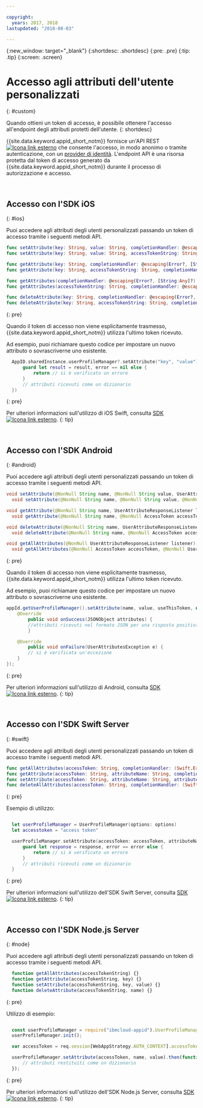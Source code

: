 ```yaml
---

copyright:
  years: 2017, 2018
lastupdated: "2018-08-03"

---
```


{:new_window: target="_blank"}
{:shortdesc: .shortdesc}
{:pre: .pre}
{:tip: .tip}
{:screen: .screen}

# Accesso agli attributi dell'utente personalizzati
{: #custom}

Quando ottieni un token di accesso, è possibile ottenere l'accesso all'endpoint degli attributi protetti dell'utente.
{: shortdesc}

{{site.data.keyword.appid_short_notm}} fornisce un'API REST <a href="https://appid-profiles.ng.bluemix.net/swagger-ui/index.html#/Attributes" target="_blank"> <img src="../../icons/launch-glyph.svg" alt="Icona link esterno"></a> che consente l'accesso, in modo anonimo o tramite autenticazione, con un [provider di identità](/docs/services/appid/identity-providers.html). L'endpoint API è una risorsa protetta dal token di accesso generato da {{site.data.keyword.appid_short_notm}} durante il processo di autorizzazione e accesso.

</br>

## Accesso con l'SDK iOS
{: #ios}

 Puoi accedere agli attributi degli utenti personalizzati passando un token di accesso tramite i seguenti metodi API.

  ```swift
  func setAttribute(key: String, value: String, completionHandler: @escaping(Error?, [String:Any]?) -> Void)
  func setAttribute(key: String, value: String, accessTokenString: String, completionHandler: @escaping(Error?, [String:Any]?) -> Void)

  func getAttribute(key: String, completionHandler: @escaping(Error?, [String:Any]?) -> Void)
  func getAttribute(key: String, accessTokenString: String, completionHandler: @escaping(Error?, [String:Any]?) -> Void)

  func getAttributes(completionHandler: @escaping(Error?, [String:Any]?) -> Void)
  func getAttributes(accessTokenString: String, completionHandler: @escaping(Error?, [String:Any]?) -> Void)

  func deleteAttribute(key: String, completionHandler: @escaping(Error?, [String:Any]?) -> Void)
  func deleteAttribute(key: String, accessTokenString: String, completionHandler: @escaping(Error?, [String:Any]?) -> Void)
  ```
  {: pre}

Quando il token di accesso non viene esplicitamente trasmesso, {{site.data.keyword.appid_short_notm}} utilizza l'ultimo token ricevuto.

Ad esempio, puoi richiamare questo codice per impostare un nuovo attributo o sovrascriverne uno esistente.

  ```swift
	AppID.sharedInstance.userProfileManager?.setAttribute("key", "value") { (error, result) in
		guard let result = result, error == nil else {
	  		return // si è verificato un errore
		}
		// attributi ricevuti come un dizionario
	})
  ```
  {: pre}

  Per ulteriori informazioni sull'utilizzo di iOS Swift, consulta <a href="https://github.com/ibm-cloud-security/appid-clientsdk-swift" target="_blank">SDK <img src="../../icons/launch-glyph.svg" alt="Icona link esterno"></a>.
  {: tip}

</br>


## Accesso con l'SDK Android
{: #android}

Puoi accedere agli attributi degli utenti personalizzati passando un token di accesso tramite i seguenti metodi API.

```java
void setAttribute(@NonNull String name, @NonNull String value, UserAttributeResponseListener listener);
  void setAttribute(@NonNull String name, @NonNull String value, @NonNull AccessToken accessToken, UserAttributeResponseListener listener);

void getAttribute(@NonNull String name, UserAttributeResponseListener listener);
  void getAttribute(@NonNull String name, @NonNull AccessToken accessToken, UserAttributeResponseListener listener);

void deleteAttribute(@NonNull String name, UserAttributeResponseListener listener);
  void deleteAttribute(@NonNull String name, @NonNull AccessToken accessToken, UserAttributeResponseListener listener);

void getAllAttributes(@NonNull UserAttributeResponseListener listener);
  void getAllAttributes(@NonNull AccessToken accessToken, @NonNull UserAttributeResponseListener listener);
```
{: pre}

Quando il token di accesso non viene esplicitamente trasmesso, {{site.data.keyword.appid_short_notm}} utilizza l'ultimo token ricevuto.

Ad esempio, puoi richiamare questo codice per impostare un nuovo attributo o sovrascriverne uno esistente.

```java
appId.getUserProfileManager().setAttribute(name, value, useThisToken, new UserProfileResponseListener() {
	@Override
		public void onSuccess(JSONObject attributes) {
		//attributi ricevuti nel formato JSON per una risposta positiva
		}

	@Override
		public void onFailure(UserAttributesException e) {
		// si è verificata un'eccezione
	}
});
```
{: pre}

Per ulteriori informazioni sull'utilizzo di Android, consulta <a href="https://github.com/ibm-cloud-security/appid-clientsdk-android" target="_blank">SDK <img src="../../icons/launch-glyph.svg" alt="Icona link esterno"></a>.
{: tip}

</br>

## Accesso con l'SDK Swift Server
{: #swift}

Puoi accedere agli attributi degli utenti personalizzati passando un token di accesso tramite i seguenti metodi API.

  ```swift
  func getAllAttributes(accessToken: String, completionHandler: (Swift.Error?, [String: Any]?) -> Void)
  func getAttribute(accessToken: String, attributeName: String, completionHandler: (Swift.Error?, [String: Any]?) -> Void)
  func setAttribute(accessToken: String, attributeName: String, attributeValue : "abc", completionHandler: (Swift.Error?, [String: Any]?) -> Void)
  func deleteAllAttributes(accessToken: String, completionHandler: (Swift.Error?, [String: Any]?) -> Void)
  ```
  {: pre}

  Esempio di utilizzo:

  ```swift

	let userProfileManager = UserProfileManager(options: options)
	let accesstoken = "access token"

	userProfileManager.setAttribute(accessToken: accessToken, attributeName: "name", attributeValue : "abc") { (error, response) in
		guard let response = response, error == error else {
			return // si è verificato un errore
		}
		// attributi ricevuti come un dizionario
	}
  ```

  {: pre}

  Per ulteriori informazioni sull'utilizzo dell'SDK Swift Server, consulta <a href="https://github.com/ibm-cloud-security/appid-serversdk-swift" target="_blank">SDK <img src="../../icons/launch-glyph.svg" alt="Icona link esterno"></a>.
  {: tip}

</br>

## Accesso con l'SDK Node.js Server
{: #node}

Puoi accedere agli attributi degli utenti personalizzati passando un token di accesso tramite i seguenti metodi API.

  ```javascript
	function getAllAttributes(accessTokenString) {}
	function getAttribute(accessTokenString, key) {}
	function setAttribute(accessTokenString, key, value) {}
	function deleteAttribute(accessTokenString, name) {}
  ```
  {: pre}

  Utilizzo di esempio:

  ```javascript

	const userProfileManager = require("ibmcloud-appid").UserProfileManager;
	userProfileManager.init();

	var accessToken = req.session[WebAppStrategy.AUTH_CONTEXT].accessToken;

	userProfileManager.setAttribute(accessToken, name, value).then(function (attributes) {
		// attributi restituiti come un dizionario
	});
  ```
  {: pre}

  Per ulteriori informazioni sull'utilizzo dell'SDK Node.js Server, consulta <a href="https://github.com/ibm-cloud-security/appid-serversdk-nodejs" target="_blank">SDK <img src="../../icons/launch-glyph.svg" alt="Icona link esterno"></a>.
  {: tip}



